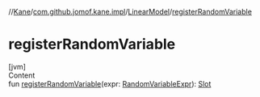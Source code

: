 //[Kane](../../index.md)/[com.github.jomof.kane.impl](../index.md)/[LinearModel](index.md)/[registerRandomVariable](register-random-variable.md)



# registerRandomVariable  
[jvm]  
Content  
fun [registerRandomVariable](register-random-variable.md)(expr: [RandomVariableExpr](../-random-variable-expr/index.md)): [Slot](../-slot/index.md)  



